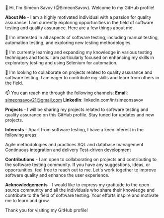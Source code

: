 👋 Hi, I'm Simeon Savov (@SimeonSavov). Welcome to my GitHub profile!

**About Me** - 
I am a highly motivated individual with a passion for quality assurance. I am currently exploring opportunities in the field of software testing and quality assurance. Here are a few things about me:

👀 I'm interested in all aspects of software testing, including manual testing, automation testing, and exploring new testing methodologies.

🌱 I'm currently learning and expanding my knowledge in various testing techniques and tools. I am particularly focused on enhancing my skills in exploratory testing and using Selenium for automation.

💞️ I'm looking to collaborate on projects related to quality assurance and software testing. I am eager to contribute my skills and learn from others in the field.

📫 You can reach me through the following channels:
**Email**: simeonsavov21@gmail.com
**LinkedIn**: linkedin.com/in/simeonsavov

**Projects** - 
I will be sharing my projects related to software testing and quality assurance on this GitHub profile. Stay tuned for updates and new projects.

**Interests** - 
Apart from software testing, I have a keen interest in the following areas:

Agile methodologies and practices
SQL and database management
Continuous integration and delivery
Test-driven development

**Contributions** - 
I am open to collaborating on projects and contributing to the software testing community. If you have any suggestions, ideas, or opportunities, feel free to reach out to me. Let's work together to improve software quality and enhance the user experience.

**Acknowledgements** - 
I would like to express my gratitude to the open-source community and all the individuals who share their knowledge and contribute to the field of software testing. Your efforts inspire and motivate me to learn and grow.

Thank you for visiting my GitHub profile!
